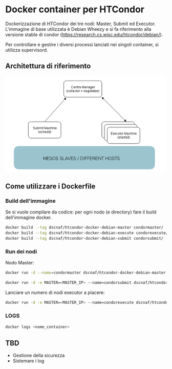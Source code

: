 # Docker container per HTCondor 

Dockerizzazione di HTCondor dei tre nodi: Master, Submit ed Executor.
L'immagine di base utilizzata è Debian Wheezy e si fa riferimento alla versione stable di condor (https://research.cs.wisc.edu/htcondor/debian/).

Per controllare e gestire i diversi processi lanciati nei singoli container, si utilizza supervisord.

## Architettura di riferimento

![Architettura HTCondor](architecture.png)

## Come utilizzare i Dockerfile

### Build dell'immagine 

Se si vuole compilare da codice: per ogni nodo (e directory) fare il build dell'immagine docker.

```bash
docker build --tag dscnaf/htcondor-docker-debian-master condormaster/
docker build --tag dscnaf/htcondor-docker-debian-execute condorexecute/
docker build --tag dscnaf/htcondor-docker-debian-submit condorsubmit/
```

### Run dei nodi
Nodo Master:

```bash 
docker run -d --name=condormaster dscnaf/htcondor-docker-debian-master
```

```bash 
docker run -d -e MASTER=<MASTER_IP> --name=condorsubmit dscnaf/htcondor-docker-debian-submit
```

Lanciare un numero di nodi executor a piacere:

```bash 
docker run -d -e MASTER=<MASTER_IP> --name=condorexecute dscnaf/htcondor-docker-debian-execute
```

### LOGS
```bash
docker logs <nome_container>
```
## TBD

* Gestione della sicurezza
* Sistemare i log
